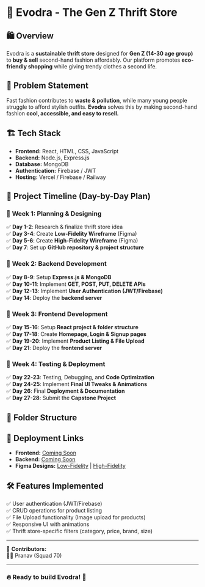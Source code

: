 # 🌿 Evodra - The Gen Z Thrift Store  

## 🛍️ Overview  
Evodra is a **sustainable thrift store** designed for **Gen Z (14-30 age group)** to **buy & sell** second-hand fashion affordably. Our platform promotes **eco-friendly shopping** while giving trendy clothes a second life.  

## 🎯 Problem Statement  
Fast fashion contributes to **waste & pollution**, while many young people struggle to afford stylish outfits. **Evodra** solves this by making second-hand fashion **cool, accessible, and easy to resell.**  

## 🏗️ Tech Stack  
- **Frontend:** React, HTML, CSS, JavaScript  
- **Backend:** Node.js, Express.js  
- **Database:** MongoDB  
- **Authentication:** Firebase / JWT  
- **Hosting:** Vercel / Firebase / Railway  

## 📅 Project Timeline (Day-by-Day Plan)  

### 🔹 **Week 1: Planning & Designing**  
✅ **Day 1-2**: Research & finalize thrift store idea  
✅ **Day 3-4**: Create **Low-Fidelity Wireframe** (Figma)  
✅ **Day 5-6**: Create **High-Fidelity Wireframe** (Figma)  
✅ **Day 7**: Set up **GitHub repository & project structure**  

### 🔹 **Week 2: Backend Development**  
✅ **Day 8-9**: Setup **Express.js & MongoDB**  
✅ **Day 10-11**: Implement **GET, POST, PUT, DELETE APIs**  
✅ **Day 12-13**: Implement **User Authentication (JWT/Firebase)**  
✅ **Day 14**: Deploy the **backend server**  

### 🔹 **Week 3: Frontend Development**  
✅ **Day 15-16**: Setup **React project & folder structure**  
✅ **Day 17-18**: Create **Homepage, Login & Signup pages**  
✅ **Day 19-20**: Implement **Product Listing & File Upload**  
✅ **Day 21**: Deploy the **frontend server**  

### 🔹 **Week 4: Testing & Deployment**  
✅ **Day 22-23**: Testing, Debugging, and **Code Optimization**  
✅ **Day 24-25**: Implement **Final UI Tweaks & Animations**  
✅ **Day 26**: Final **Deployment & Documentation**  
✅ **Day 27-28**: Submit the **Capstone Project**  

## 📂 Folder Structure  

## 🔗 Deployment Links  
- **Frontend:** [Coming Soon](#)  
- **Backend:** [Coming Soon](#)  
- **Figma Designs:** [Low-Fidelity](#) | [High-Fidelity](#)  

## 🛠️ Features Implemented  
✅ User authentication (JWT/Firebase)  
✅ CRUD operations for product listing  
✅ File Upload functionality (Image upload for products)  
✅ Responsive UI with animations  
✅ Thrift store-specific filters (category, price, brand, size)  

---

📌 **Contributors:**  
👨‍💻 Pranav (Squad 70)  

---

### **🔥 Ready to build Evodra! 🚀**

